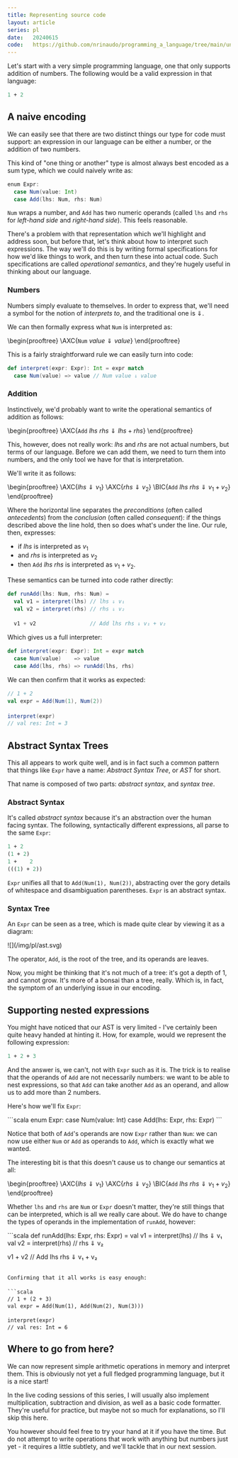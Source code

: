 ```yaml
---
title: Representing source code
layout: article
series: pl
date:   20240615
code:   https://github.com/nrinaudo/programming_a_language/tree/main/untyped/src/main/scala/package.scala
---
```


Let's start with a very simple programming language, one that only supports addition of numbers. The following would be a valid expression in that language:

```ocaml
1 + 2
```

## A naive encoding

We can easily see that there are two distinct things our type for code must support: an expression in our language can be either a number, or the addition of two numbers.

This kind of "one thing or another" type is almost always best encoded as a sum type, which we could naively write as:

```scala
enum Expr:
  case Num(value: Int)
  case Add(lhs: Num, rhs: Num)
```

`Num` wraps a number, and `Add` has two numeric operands (called `lhs` and `rhs` for _left-hand side_ and _right-hand side_). This feels reasonable.

There's a problem with that representation which we'll highlight and address soon, but before that, let's think about how to interpret such expressions. The way we'll do this is by writing formal specifications for how we'd like things to work, and then turn these into actual code. Such specifications are called _operational semantics_, and they're hugely useful in thinking about our language.

### Numbers

Numbers simply evaluate to themselves. In order to express that, we'll need a symbol for the notion of _interprets to_, and the traditional one is $\Downarrow$.

We can then formally express what `Num` is interpreted as:

\begin{prooftree}
  \AXC{$\texttt{Num}\ value \Downarrow value$}
\end{prooftree}

This is a fairly straightforward rule we can easily turn into code:

```scala
def interpret(expr: Expr): Int = expr match
  case Num(value) => value // Num value ⇓ value
```

### Addition

Instinctively, we'd probably want to write the operational semantics of addition as follows:

\begin{prooftree}
  \AXC{$\texttt{Add}\ lhs\ rhs \Downarrow lhs + rhs$}
\end{prooftree}

This, however, does not really work: $lhs$ and $rhs$ are not actual numbers, but terms of our language. Before we can add them, we need to turn them into numbers, and the only tool we have for that is interpretation.

We'll write it as follows:

\begin{prooftree}
  \AXC{$lhs \Downarrow v_1$}
  \AXC{$rhs \Downarrow v_2$}
  \BIC{$\texttt{Add}\ lhs\ rhs \Downarrow v_1 + v_2$}
\end{prooftree}

Where the horizontal line separates the _preconditions_ (often called _antecedents_) from the _conclusion_ (often called _consequent_): if the things described above the line hold, then so does what's under the line. Our rule, then, expresses:
- if $lhs$ is interpreted as $v_1$
- and $rhs$ is interpreted as  $v_2$
- then $\texttt{Add}\ lhs\ rhs$ is interpreted as $v_1 + v_2$.

These semantics can be turned into code rather directly:

```scala
def runAdd(lhs: Num, rhs: Num) =
  val v1 = interpret(lhs) // lhs ⇓ v₁
  val v2 = interpret(rhs) // rhs ⇓ v₂

  v1 + v2                 // Add lhs rhs ⇓ v₁ + v₂
```

Which gives us a full interpreter:

```scala
def interpret(expr: Expr): Int = expr match
  case Num(value)    => value
  case Add(lhs, rhs) => runAdd(lhs, rhs)
```

We can then confirm that it works as expected:

```scala
// 1 + 2
val expr = Add(Num(1), Num(2))

interpret(expr)
// val res: Int = 3
```

## Abstract Syntax Trees

This all appears to work quite well, and is in fact such a common pattern that things like `Expr` have a name: _Abstract Syntax Tree_, or _AST_ for short.

That name is composed of two parts: _abstract syntax_, and _syntax tree_.

### Abstract Syntax

It's called _abstract syntax_ because it's an abstraction over the human facing syntax. The following, syntactically different expressions, all parse to the same `Expr`:
```ocaml
1 + 2
(1 + 2)
1 +    2
(((1) + 2))
```

`Expr` unifies all that to `Add(Num(1), Num(2))`, abstracting over the gory details of whitespace and disambiguation parentheses. `Expr` is an abstract syntax.

### Syntax Tree

An `Expr` can be seen as a tree, which is made quite clear by viewing it as a diagram:

<span class="figure">
![](/img/pl/ast.svg)
</span>


The operator, `Add`, is the root of the tree, and its operands are leaves.

Now, you might be thinking that it's not much of a tree: it's got a depth of 1, and cannot grow. It's more of a bonsai than a tree, really. Which is, in fact, the symptom of an underlying issue in our encoding.


## Supporting nested expressions

You might have noticed that our AST is very limited - I've certainly been quite heavy handed at hinting it. How, for example, would we represent the following expression:

```ocaml
1 + 2 + 3
```

And the answer is, we can't, not with `Expr` such as it is. The trick is to realise that the operands of `Add` are not necessarily numbers: we want to be able to nest expressions, so that `Add` can take another `Add` as an operand, and allow us to add more than 2 numbers.

Here's how we'll fix `Expr`:

<a name="full-ast"/>
```scala
enum Expr:
  case Num(value: Int)
  case Add(lhs: Expr, rhs: Expr)
```

Notice that both of `Add`'s operands are now `Expr` rather than `Num`: we can now use either `Num` or `Add` as operands to `Add`, which is exactly what we wanted.

The interesting bit is that this doesn't cause us to change our semantics at all:

\begin{prooftree}
  \AXC{$lhs \Downarrow v_1$}
  \AXC{$rhs \Downarrow v_2$}
  \BIC{$\texttt{Add}\ lhs\ rhs \Downarrow v_1 + v_2$}
\end{prooftree}


Whether `lhs` and `rhs` are `Num` or `Expr` doesn't matter, they're still things that can be interpreted, which is all we really care about. We do have to change the types of operands in the implementation of `runAdd`, however:

<a name="runAdd"/>
```scala
def runAdd(lhs: Expr, rhs: Expr) =
  val v1 = interpret(lhs) // lhs ⇓ v₁
  val v2 = interpret(rhs) // rhs ⇓ v₂

  v1 + v2                 // Add lhs rhs ⇓ v₁ + v₂
```

Confirming that it all works is easy enough:

```scala
// 1 + (2 + 3)
val expr = Add(Num(1), Add(Num(2), Num(3)))

interpret(expr)
// val res: Int = 6
```

## Where to go from here?

We can now represent simple arithmetic operations in memory and interpret them. This is obviously not yet a full fledged programming language, but it is a nice start!

In the live coding sessions of this series, I will usually also implement multiplication, subtraction and division, as well as a basic code formatter. They're useful for practice, but maybe not so much for explanations, so I'll skip this here.

You however should feel free to try your hand at it if you have the time. But do not attempt to write operations that work with anything but numbers just yet - it requires a little subtlety, and we'll tackle that in our next session.
